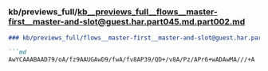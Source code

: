 ### kb/previews_full/kb__previews_full__flows__master-first__master-and-slot@guest.har.part045.md.part002.md

```md
### kb/previews_full/flows__master-first__master-and-slot@guest.har.part045.md (part 002)

```md
AwYCAAABAAD79/oA/fz9AAUGAwD9/fwA/fv8AP39/QD+/v8A/Pz/APr6+wADAwMA///+A
```

```

```
